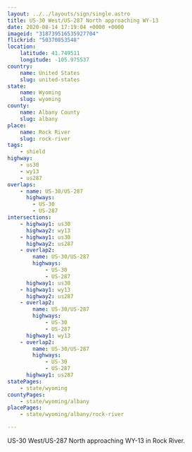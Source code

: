 ```yaml
---
layout: ../../layouts/sign/single.astro
title: US-30 West/US-287 North approaching WY-13
date: 2020-08-14 17:19:04 +0000 +0000
imageid: "318739516535927704"
flickrid: "50370853548"
location:
    latitude: 41.749511
    longitude: -105.975537
country:
    name: United States
    slug: united-states
state:
    name: Wyoming
    slug: wyoming
county:
    name: Albany County
    slug: albany
place:
    name: Rock River
    slug: rock-river
tags:
    - shield
highway:
    - us30
    - wy13
    - us287
overlaps:
    - name: US-30/US-287
      highways:
        - US-30
        - US-287
intersections:
    - highway1: us30
      highway2: wy13
    - highway1: us30
      highway2: us287
    - overlap2:
        name: US-30/US-287
        highways:
            - US-30
            - US-287
      highway1: us30
    - highway1: wy13
      highway2: us287
    - overlap2:
        name: US-30/US-287
        highways:
            - US-30
            - US-287
      highway1: wy13
    - overlap2:
        name: US-30/US-287
        highways:
            - US-30
            - US-287
      highway1: us287
statePages:
    - state/wyoming
countyPages:
    - state/wyoming/albany
placePages:
    - state/wyoming/albany/rock-river

---
```

US-30 West/US-287 North approaching WY-13 in Rock River.